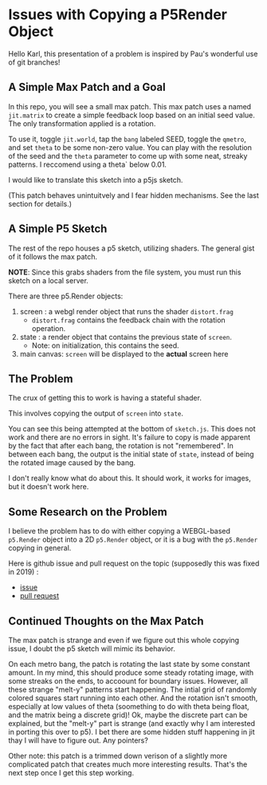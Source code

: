 # Issues with Copying a P5Render Object

Hello Karl, this presentation of a problem is inspired by Pau's wonderful use of git branches!


## A Simple Max Patch and a Goal

In this repo, you will see a small max patch. This max patch uses a named `jit.matrix` to create a simple feedback loop based on an initial seed value. The only transformation applied is a rotation.

To use it, toggle `jit.world`, tap the `bang` labeled SEED, toggle the `qmetro`, and set `theta` to be some non-zero value. You can play with the resolution of the seed and the `theta` parameter to come up with some neat, streaky patterns. I reccomend using a theta` below 0.01.

I would like to translate this sketch into a p5js sketch.

(This patch behaves unintuitvely and I fear hidden mechanisms. See the last section for details.)

## A Simple P5 Sketch
The rest of the repo houses a p5 sketch, utilizing shaders. The general gist of it follows the max patch. 

**NOTE**: Since this grabs shaders from the file system, you must run this sketch on a local server.

There are three p5.Render objects: 
1) screen : a webgl render object that runs the shader `distort.frag`
    - `distort.frag` contains the feedback chain with the rotation operation.
2) state : a render object that contains the previous state of `screen`.
    - Note: on initialization, this contains the seed.
3) main canvas: `screen` will be displayed to the **actual** screen here

## The Problem
The crux of getting this to work is having a stateful shader. 

This involves copying the output of `screen` into `state`. 

You can see this being attempted at the bottom of `sketch.js`. This does not work and there are no errors in sight. It's failure to copy is made apparent by the fact that after each bang, the rotation is not "remembered". In between each bang, the output is the initial state of `state`, instead of being the rotated image caused by the bang.

I don't really know what do about this. It should work, it works for images, but it doesn't work here.

## Some Research on the Problem

I believe the problem has to do with either copying a WEBGL-based `p5.Render` object into a 2D `p5.Render` object, or it is a bug with the `p5.Render` copying in general.

Here is github issue and pull request on the topic (supposedly this was fixed in 2019) :
- [issue](https://github.com/processing/p5.js/issues/3932)
- [pull request](https://github.com/processing/p5.js/pull/3936)


## Continued Thoughts on the Max Patch

The max patch is strange and even if we figure out this whole copying issue, I doubt the p5 sketch will mimic its behavior. 

On each metro bang, the patch is rotating the last state by some constant amount. In my mind, this should produce some steady rotating image, with some streaks on the ends, to accoount for boundary issues. However, all these strange "melt-y" patterns start happening. The intial grid of randomly colored squares start running into each other. And the rotation isn't smooth, especially at low values of theta (soomething to do with theta being float, and the matrix being a discrete grid)! Ok, maybe the discrete part can be explained, but the "melt-y" part is strange (and exactly why I am interested in porting this over to p5). I bet there are some hidden stuff happening in jit thay I will have to figure out. Any pointers?

Other note: this patch is a trimmed down verison of a slightly more complicated patch that creates much more interesting results. That's the next step once I get this step working.